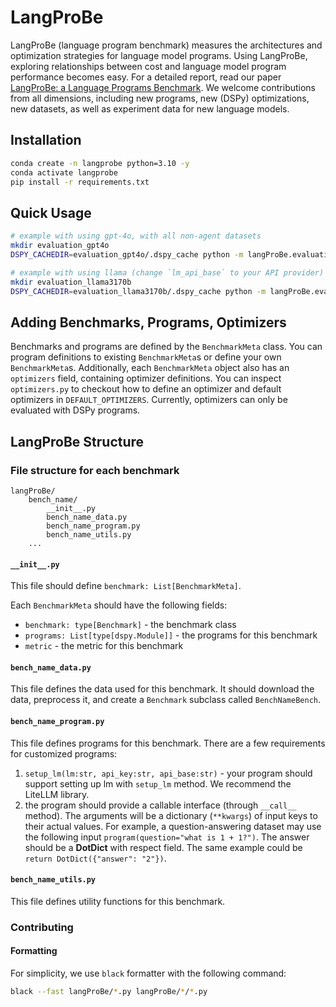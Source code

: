 # LangProBe

LangProBe (language program benchmark) measures the architectures and optimization strategies for language model programs. Using LangProBe, exploring relationships between cost and language model program performance becomes easy. For a detailed report, read our paper [LangProBe: a Language Programs Benchmark](https://arxiv.org/abs/2502.20315). We welcome contributions from all dimensions, including new programs, new (DSPy) optimizations, new datasets, as well as experiment data for new language models. 

## Installation

```bash
conda create -n langprobe python=3.10 -y
conda activate langprobe
pip install -r requirements.txt
```

## Quick Usage
```bash
# example with using gpt-4o, with all non-agent datasets
mkdir evaluation_gpt4o
DSPY_CACHEDIR=evaluation_gpt4o/.dspy_cache python -m langProBe.evaluation --benchmark_set=nonagent --file_path=evaluation_gpt4o --lm=openai/gpt-4o
```

```bash
# example with using llama (change `lm_api_base` to your API provider)
mkdir evaluation_llama3170b
DSPY_CACHEDIR=evaluation_llama3170b/.dspy_cache python -m langProBe.evaluation --benchmark_set=nonagent --file_path=evaluation_llama3170b --lm=openai/meta-llama/Meta-Llama-3.1-70b-Instruct --lm_api_base=http://future-hgx-1:7410/v1
```

## Adding Benchmarks, Programs, Optimizers

Benchmarks and programs are defined by the `BenchmarkMeta` class. You can program definitions to existing `BenchmarkMeta`s or define your own `BenchmarkMeta`s.
Additionally, each `BenchmarkMeta` object also has an `optimizers` field, containing optimizer definitions. You can inspect `optimizers.py` to checkout how to define an optimizer and default optimizers in `DEFAULT_OPTIMIZERS`. Currently, optimizers can only be evaluated with DSPy programs.



## LangProBe Structure

### File structure for each benchmark
```
langProBe/
    bench_name/
        __init__.py
        bench_name_data.py
        bench_name_program.py
        bench_name_utils.py
    ...
```

#### `__init__.py`
This file should define `benchmark: List[BenchmarkMeta]`.

Each `BenchmarkMeta` should have the following fields:
- `benchmark: type[Benchmark]` - the benchmark class
- `programs: List[type[dspy.Module]]` - the programs for this benchmark
- `metric` - the metric for this benchmark

#### `bench_name_data.py`
This file defines the data used for this benchmark. It should download the data, preprocess it, and create a `Benchmark` subclass called `BenchNameBench`. 

#### `bench_name_program.py`
This file defines programs for this benchmark. There are a few requirements for customized programs:
1. `setup_lm(lm:str, api_key:str, api_base:str)` - your program should support setting up lm with `setup_lm` method. We recommend the LiteLLM library.
2. the program should provide a callable interface (through `__call__` method). The arguments will be a dictionary (`**kwargs`) of input keys to their actual values. For example, a question-answering dataset may use the following input `program(question="what is 1 + 1?")`. The answer should be a **DotDict** with respect field. The same example could be `return DotDict({"answer": "2"})`.

#### `bench_name_utils.py`
This file defines utility functions for this benchmark.

### Contributing
#### Formatting
For simplicity, we use `black` formatter with the following command:
```bash
black --fast langProBe/*.py langProBe/*/*.py
```
